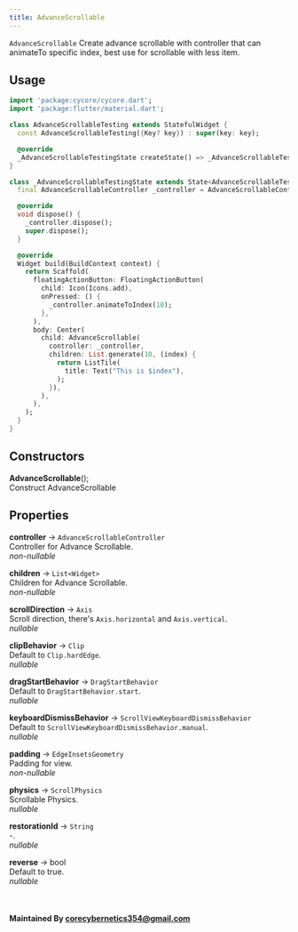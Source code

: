 ```yaml
---
title: AdvanceScrollable
---
```


`AdvanceScrollable` Create advance scrollable with controller that can animateTo specific index, best use for scrollable with less item.

## Usage

```dart
import 'package:cycore/cycore.dart';
import 'package:flutter/material.dart';

class AdvanceScrollableTesting extends StatefulWidget {
  const AdvanceScrollableTesting({Key? key}) : super(key: key);

  @override
  _AdvanceScrollableTestingState createState() => _AdvanceScrollableTestingState();
}

class _AdvanceScrollableTestingState extends State<AdvanceScrollableTesting> {
  final AdvanceScrollableController _controller = AdvanceScrollableController();

  @override
  void dispose() {
    _controller.dispose();
    super.dispose();
  }

  @override
  Widget build(BuildContext context) {
    return Scaffold(
      floatingActionButton: FloatingActionButton(
        child: Icon(Icons.add),
        onPressed: () {
          _controller.animateToIndex(10);
        },
      ),
      body: Center(
        child: AdvanceScrollable(
          controller: _controller,
          children: List.generate(10, (index) {
            return ListTile(
              title: Text("This is $index"),
            );
          }),
        ),
      ),
    );
  }
}
```

## Constructors
**AdvanceScrollable**();<br />
Construct AdvanceScrollable

## Properties

**controller** -> `AdvanceScrollableController`<br />
Controller for Advance Scrollable.<br />
*non-nullable*

**children** -> `List<Widget>`<br />
Children for Advance Scrollable.<br />
*non-nullable*

**scrollDirection** -> `Axis`<br />
Scroll direction, there's `Axis.horizontal` and `Axis.vertical`.<br />
*nullable*

**clipBehavior** -> `Clip`<br />
Default to `Clip.hardEdge`.<br />
*nullable*

**dragStartBehavior** -> `DragStartBehavior`<br />
Default to `DragStartBehavior.start`.<br />
*nullable*

**keyboardDismissBehavior** -> `ScrollViewKeyboardDismissBehavior`<br />
Default to `ScrollViewKeyboardDismissBehavior.manual`.<br />
*nullable*

**padding** -> `EdgeInsetsGeometry`<br />
Padding for view.<br />
*non-nullable*

**physics** -> `ScrollPhysics`<br />
Scrollable Physics.<br />
*nullable*

**restorationId** -> `String`<br />
-.<br />
*nullable*

**reverse** -> bool<br />
Default to true.<br />
*nullable*

<br />

#### Maintained By corecybernetics354@gmail.com